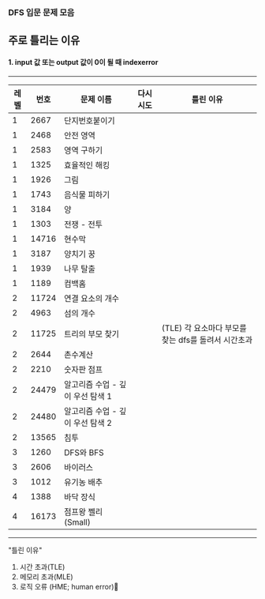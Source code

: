 
### DFS 입문 문제 모음

## 주로 틀리는 이유
#### 1. input 값 또는 output 값이 0이 될 때 indexerror


---

| 레벨 | 번호  | 문제 이름           | 다시 시도 | 틀린 이유 |
|------|------|-----------------|---------|---------|
| 1    | 2667 | 단지번호붙이기    |  |  |
| 1    | 2468 | 안전 영역        |  |  |
| 1    | 2583 | 영역 구하기      |  |  |
| 1    | 1325 | 효율적인 해킹    |  |  |
| 1    | 1926 | 그림            |  |  |
| 1    | 1743 | 음식물 피하기    |  |  |
| 1    | 3184 | 양              |  |  |
| 1    | 1303 | 전쟁 - 전투      |  |  |
| 1    | 14716 | 현수막         |  |  |
| 1    | 3187 | 양치기 꿍       |  |  |
| 1    | 1939 | 나무 탈출      |  |  |
| 1    | 1189 | 컴백홈         |  |  |
| 2    | 11724 | 연결 요소의 개수 |  |  |
| 2    | 4963  | 섬의 개수       |  |  |
| 2    | 11725 | 트리의 부모 찾기 |  | (TLE) 각 요소마다 부모를 찾는 dfs를 돌려서 시간초과 |
| 2    | 2644  | 촌수계산       |  |  |
| 2    | 2210  | 숫자판 점프     |  |  |
| 2    | 24479 | 알고리즘 수업 - 깊이 우선 탐색 1 |  |  |
| 2    | 24480 | 알고리즘 수업 - 깊이 우선 탐색 2 |  |  |
| 2    | 13565 | 침투           |  |  |
| 3    | 1260  | DFS와 BFS      |  |  |
| 3    | 2606  | 바이러스       |  |  |
| 3    | 1012  | 유기농 배추     |  |  |
| 4    | 1388  | 바닥 장식      |  |  |
| 4    | 16173 | 점프왕 쩰리 (Small) |  |  |

---

"틀린 이유"
1. 시간 초과(TLE)
2. 메모리 초과(MLE)
3. 로직 오류 (HME; human error)🚀  
